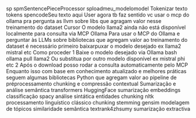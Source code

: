 sp  spmSentencePieceProcessor
sploadmeu_modelomodel
 Tokenizar texto
tokens  spencodeSeu texto aqui
User
agora tb faz sentido vc usar o mcp do ollama pra pergunta as llvm sobre libs que agragam valor nesse treinamento do dataset
Cursor
O modelo llama2 ainda não está disponível localmente para consulta via MCP Ollama Para usar o MCP do Ollama e perguntar às LLMs sobre bibliotecas que agregam valor ao treinamento do dataset é necessário primeiro baixarpuxar o modelo desejado ex llama2 mistral etc
 Como proceder
1 Baixe o modelo desejado via Ollama
bash
ollama pull llama2
Ou substitua por outro modelo disponível ex mistral phi etc
2 Após o download posso rodar a consulta automaticamente pelo MCP
Enquanto isso com base em conhecimento atualizado e melhores práticas seguem algumas bibliotecas Python que agregam valor ao pipeline de préprocessamento chunking e compressão contextual
 Sumarização e análise semântica
 transformers HuggingFace sumarização embeddings classificação
 spacy análise sintática entidades chunking
 nltk processamento linguístico clássico chunking stemming
 gensim modelagem de tópicos similaridade semântica
 textrank4zhsumy sumarização extractiva